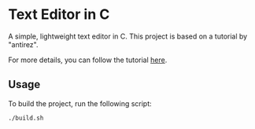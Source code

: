 # Text Editor in C

A simple, lightweight text editor in C. This project is based on a tutorial by "antirez".

For more details, you can follow the tutorial [here](https://viewsourcecode.org/snaptoken/kilo/).

## Usage

To build the project, run the following script:

```sh
./build.sh
```